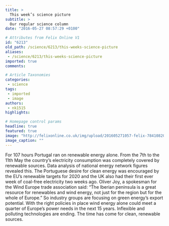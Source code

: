 ```yaml
---
title: >
  This week’s science picture
subtitle: >
  Our regular science column
date: "2016-05-27 08:57:29 +0100"

# Attributes from Felix Online V1
id: "6213"
old_path: /science/6213/this-weeks-science-picture
aliases:
 - /science/6213/this-weeks-science-picture
imported: true
comments:

# Article Taxonomies
categories:
 - science
tags:
 - imported
 - image
authors:
 - nk1515
highlights:

# Homepage control params
headline: true
featured: true
image: "http://felixonline.co.uk/img/upload/201605271057-felix-7841082092_c402e20739_o.jpg"
image_caption: ""
---
```


For 107 hours Portugal ran on renewable energy alone. From the 7th to the 11th May the country’s electricity consumption was completely covered by renewable sources. Data analysis of national energy network figures revealed this. The Portuguese desire for clean energy was encouraged by the EU’s renewable targets for 2020 and the UK also had their first ever week of coal-free electricity two weeks ago. Oliver Joy, a spokesman for the Wind Europe trade association said: “The Iberian peninsula is a great resource for renewables and wind energy, not just for the region but for the whole of Europe.”  So industry groups are focusing on green energy’s export potential. With the right policies in place wind energy alone could meet a quarter of Europe’s power needs in the next 15 years. Inflexible and polluting technologies are ending. The time has come for clean, renewable sources.
